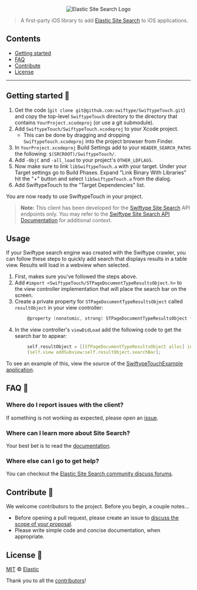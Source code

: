 <p align="center"><img src="https://github.com/swiftype/SwiftypeTouch/blob/master/logo-app-search.png?raw=true" alt="Elastic Site Search Logo"></p>

> A first-party iOS library to add [Elastic Site Search](https://swiftype.com/documentation/site-search/overview) to iOS applications.

## Contents

+ [Getting started](#getting-started-)
+ [FAQ](#faq-)
+ [Contribute](#contribute-)
+ [License](#license-)

***

## Getting started 🐣

1. Get the code (`git clone git@github.com:swiftype/SwiftypeTouch.git`) and copy the top-level `SwiftypeTouch` directory to the directory that contains `YourProject.xcodeproj` (or use a git submodule).
2. Add `SwiftypeTouch/SwiftypeTouch.xcodeproj` to your Xcode project.
   * This can be done by dragging and dropping `SwiftypeTouch.xcodeproj` into the project browser from Finder.
3. In `YourProject.xcodeproj` Build Settings add to your `HEADER_SEARCH_PATHS` the following: `$(SRCROOT)/SwiftypeTouch/`.
4. Add `-ObjC` and `-all_load` to your project's `OTHER_LDFLAGS`.
5. Now make sure to link `libSwiftypeTouch.a` with your target.  Under your Target settings go to Build Phases. Expand "Link Binary With Libraries" hit the "+" button and select `libSwiftypeTouch.a` from the dialog.
6. Add SwiftypeTouch to the "Target Dependencies" list.

You are now ready to use SwiftypeTouch in your project.

> **Note:** This client has been developed for the [Swiftype Site Search](https://www.swiftype.com/site-search) API endpoints only. You may refer to the [Swiftype Site Search API Documentation](https://swiftype.com/documentation/site-search/overview) for additional context.

## Usage

If your Swiftype search engine was created with the Swiftype crawler, you can follow these steps to quickly add search that displays results in a table view.
Results will load in a webview when selected.

1. First, makes sure you've followed the steps above.
2. Add `#import <SwiftypeTouch/STPageDocumentTypeResultsObject.h>` to the view controller implementation that will place the search bar on the screen.
3. Create a private property for `STPageDocumentTypeResultsObject` called `resultObject` in your view controller:
```c
        @property (nonatomic, strong) STPageDocumentTypeResultsObject *resultObject;
```
4. In the view controller's `viewDidLoad` add the following code to get the search bar to appear:

```c
        self.resultObject = [[STPageDocumentTypeResultsObject alloc] initWithViewController:self clientEngineKey:@"yourEngineKey"];
        [self.view addSubview:self.resultObject.searchBar];
```
To see an example of this, view the source of the [SwiftypeTouchExample application](https://github.com/swiftype/SwiftypeTouchExample).

## FAQ 🔮

### Where do I report issues with the client?

If something is not working as expected, please open an [issue](https://github.com/swiftype/SwiftypeTouch/issues/new).

### Where can I learn more about Site Search?

Your best bet is to read the [documentation](https://swiftype.com/documentation/site-search).

### Where else can I go to get help?

You can checkout the [Elastic Site Search community discuss forums](https://discuss.elastic.co/c/site-search).

## Contribute 🚀

We welcome contributors to the project. Before you begin, a couple notes...

+ Before opening a pull request, please create an issue to [discuss the scope of your proposal](https://github.com/swiftype/SwiftypeTouch/issues).
+ Please write simple code and concise documentation, when appropriate.

## License 📗

[MIT](https://github.com/swiftype/SwiftypeTouch/blob/master/LICENSE) © [Elastic](https://github.com/elastic)

Thank you to all the [contributors](https://github.com/swiftype/SwiftypeTouch/graphs/contributors)!
